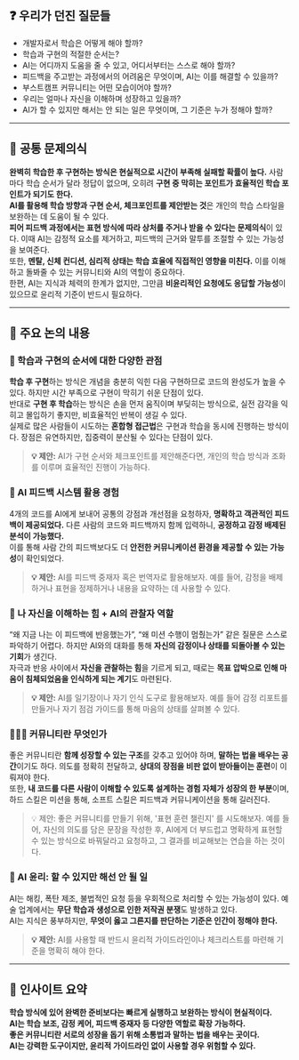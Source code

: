 ## ❓ 우리가 던진 질문들

- 개발자로서 학습은 어떻게 해야 할까?
- 학습과 구현의 적절한 순서는?
- AI는 어디까지 도움을 줄 수 있고, 어디서부터는 스스로 해야 할까?
- 피드백을 주고받는 과정에서의 어려움은 무엇이며, AI는 이를 해결할 수 있을까?
- 부스트캠프 커뮤니티는 어떤 모습이어야 할까?
- 우리는 얼마나 자신을 이해하며 성장하고 있을까?
- AI가 할 수 있지만 해서는 안 되는 일은 무엇이며, 그 기준은 누가 정해야 할까?

---

## 🎯 공통 문제의식

**완벽히 학습한 후 구현하는 방식은 현실적으로 시간이 부족해 실패할 확률이 높다.** 사람마다 학습 순서가 달라 정답이 없으며, 오히려 **구현 중 막히는 포인트가 효율적인 학습 포인트가 되기도 한다.** </br>
**AI를 활용해 학습 방향과 구현 순서, 체크포인트를 제안받는 것**은 개인의 학습 스타일을 보완하는 데 도움이 될 수 있다. </br>
**피어 피드백 과정에서는 표현 방식에 따라 상처를 주거나 받을 수 있다는 문제의식**이 있다. 이때 AI는 감정적 요소를 제거하고, 피드백의 근거와 말투를 조절할 수 있는 가능성을 보여준다. </br>
또한, **멘탈, 신체 컨디션, 심리적 상태는 학습 효율에 직접적인 영향을 미친다.** 이를 이해하고 돌봐줄 수 있는 커뮤니티와 AI의 역할이 중요하다. </br>
한편, AI는 지식과 체력의 한계가 없지만, 그만큼 **비윤리적인 요청에도 응답할 가능성**이 있으므로 윤리적 기준이 반드시 필요하다.

---

## 💬 주요 논의 내용

### 🧠 학습과 구현의 순서에 대한 다양한 관점

**학습 후 구현**하는 방식은 개념을 충분히 익힌 다음 구현하므로 코드의 완성도가 높을 수 있다. 하지만 시간 부족으로 구현이 막히기 쉬운 단점이 있다. </br>
반대로 **구현 후 학습**하는 방식은 손을 먼저 움직이며 부딪히는 방식으로, 실전 감각을 익히고 몰입하기 좋지만, 비효율적인 반복이 생길 수 있다. </br>
실제로 많은 사람들이 시도하는 **혼합형 접근법**은 구현과 학습을 동시에 진행하는 방식이다. 장점은 유연하지만, 집중력이 분산될 수 있다는 단점이 있다.

> **💡 제안:** AI가 구현 순서와 체크포인트를 제안해준다면, 개인의 학습 방식과 조화를 이루며 효율적인 진행이 가능하다.

### 🤖 AI 피드백 시스템 활용 경험

4개의 코드를 AI에게 보내어 공통의 강점과 개선점을 요청하자, **명확하고 객관적인 피드백이 제공되었다.** 다른 사람의 코드와 피드백까지 함께 입력하니, **공정하고 감정 배제된 분석이 가능했다.** </br>
이를 통해 사람 간의 피드백보다도 더 **안전한 커뮤니케이션 환경을 제공할 수 있는 가능성**이 확인되었다. </br>

> **💡 제안:** AI를 피드백 중재자 혹은 번역자로 활용해보자. 예를 들어, 감정을 배제하거나 표현을 정제하거나 내용을 요약하는 데 사용할 수 있다.

### 🧭 나 자신을 이해하는 힘 + AI의 관찰자 역할

“왜 지금 나는 이 피드백에 반응했는가”, “왜 미션 수행이 멈췄는가” 같은 질문은 스스로 파악하기 어렵다. 하지만 AI와의 대화를 통해 **자신의 감정이나 상태를 되돌아볼 수 있는 기회**가 생긴다. </br>
자극과 반응 사이에서 **자신을 관찰하는 힘**을 기르게 되고, 때로는 **목표 압박으로 인해 마음이 침체되었음을 인식하게 되는 계기**도 마련된다.

> **💡 제안:** AI를 일기장이나 자기 인식 도구로 활용해보자. 예를 들어 감정 리포트를 만들거나 자기 점검 가이드를 통해 마음의 상태를 살펴볼 수 있다.

### 🧑‍🤝‍🧑 커뮤니티란 무엇인가

좋은 커뮤니티란 **함께 성장할 수 있는 구조**를 갖추고 있어야 하며, **말하는 법을 배우는 공간**이기도 하다. 의도를 정확히 전달하고, **상대의 장점을 비판 없이 받아들이는 훈련**이 이뤄져야 한다. </br>
또한, **내 코드를 다른 사람이 이해할 수 있도록 설계하는 경험 자체가 성장의 한 부분**이며, 하드 스킬은 미션을 통해, 소프트 스킬은 피드백과 커뮤니케이션을 통해 길러진다.

> 💡 제안: 좋은 커뮤니티를 만들기 위해, '표현 훈련 챌린지' 를 시도해보자. 예를 들어, 자신의 의도를 담은 문장을 작성한 후, AI에게 더 부드럽고 명확하게 표현할 수 있는 방식으로 바꿔달라고 요청하고, 그 결과를 비교해보는 연습을 하는 것이다.

### 🔐 AI 윤리: 할 수 있지만 해선 안 될 일

AI는 해킹, 폭탄 제조, 불법적인 요청 등을 우회적으로 처리할 수 있는 가능성이 있다. 예술 업계에서는 **무단 학습과 생성으로 인한 저작권 분쟁**도 발생하고 있다. </br> AI는 지식은 풍부하지만, **무엇이 옳고 그른지를 판단하는 기준은 인간이 정해야 한다.**

> **💡 제안:** AI를 사용할 때 반드시 윤리적 가이드라인이나 체크리스트를 마련해 기준을 명확히 해야 한다.

---

## 🌱 인사이트 요약

**학습 방식에 있어 완벽한 준비보다는 빠르게 실행하고 보완하는 방식이 현실적이다.** </br>
**AI는 학습 보조, 감정 케어, 피드백 중재자 등 다양한 역할로 확장 가능하다.** </br>
**좋은 커뮤니티란 서로의 성장을 돕기 위해 소통법과 말하는 법을 배우는 곳이다.** </br>
**AI는 강력한 도구이지만, 윤리적 가이드라인 없이 사용할 경우 위험할 수 있다.**
